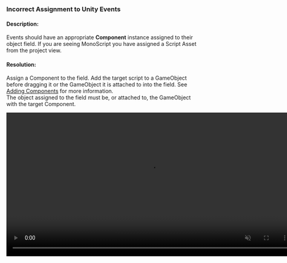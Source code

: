 ### Incorrect Assignment to Unity Events
#### Description:
Events should have an appropriate **Component** instance assigned to their object field. If you are seeing MonoScript you have assigned a Script Asset from the project view.

#### Resolution:
Assign a Component to the field. Add the target script to a GameObject before dragging it or the GameObject it is attached to into the field. See [Adding Components](https://docs.unity3d.com/Manual/UsingComponents.html) for more information.  
The object assigned to the field must be, or attached to, the GameObject with the target Component.  

<video width="750" autoplay loop muted><source type="video/webm" src="https://help.vertx.xyz/Video/unity-event-references.webm"></video>